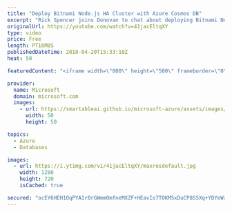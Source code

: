 ```yaml
---
title: "Deploy Bitnami Node.js HA Cluster with Azure Cosmos DB"
excerpt: "Rick Spencer joins Donovan to chat about deploying Bitnami Node.js High Availability with Azure Cosmos DB, a free listing in Azure Marketplace that uses ARM to automatically spin up a three-node Node.js cluster behind a load balancer with a shared file system and Azure Cosmos DB integration. See how"
originalUrl: https://youtube.com/watch?v=41jacEltqXY
type: video
price: Free
length: PT16M8S
publishedDateTime: 2018-04-20T15:33:10Z
heat: 50

featuredContent: "<iframe width=\"800\" height=\"500\" frameborder=\"0\" src=\"https://www.youtube.com/embed/41jacEltqXY\" allow=\"accelerometer; autoplay; encrypted-media; gyroscope; picture-in-picture\" allowfullscreen></iframe>"

provider:
  name: Microsoft
  domain: microsoft.com
  images:
    - url: https://smartableai.github.io/microsoft-azure/assets/images/organizations/microsoft.com-50x50.jpg
      width: 50
      height: 50

topics:
  - Azure
  - Databases

images:
  - url: https://i.ytimg.com/vi/41jacEltqXY/maxresdefault.jpg
    width: 1280
    height: 720
    isCached: true

secured: "ocEY6HEH1OqPYA1r0rGWmm0mfneMXZF+HEavIo7TOKM5xDuCP8SSXq+YDYeWxTy+omg5g85j6RvEji2IJj1I34ep4TnjGWahZCxgb390+yQRldhpBioTZWTWqC54nMkxuRYXbqv6/eToXGjfwqFeCfmxfUfc2xySHps2LAJKg7dbQXirEqMudH0lA04pmuOU3yiB2Zu4ldCbzCkV0bAKJGHUsdRSJ5xk4zqMgYHOgQZ6DNIEz8aLEf01vsf6Rrs7UWniW7ku3/BAOWi6CkPywwOQF8Vp2l0Bz/dHT8ebapxBQe7ShhwVaMiLz0eJnQrIXcnVa8tIVf7zwpMmXZ6h5ctyoU47b4uoFQ2410TEqo/webIUFnEX+Kye+eDfR+/i2hm9LH7LmVo7wV3MOVEbSFxxeKZSjrFt7BhwaDX9CCg=;8G1301JV8MkSc71HkQf5kg=="
---
```


